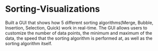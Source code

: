 # Sorting-Visualizations
Built a GUI that shows how 5 different sorting algorithms(Merge, Bubble, Insertion, Selection, Quick) work in real-time. The GUI allows users to customize the number of data points, the minimum and maximum of the data, the speed that the sorting algorithm is performed at, as well as the sorting algorithm itself. 
